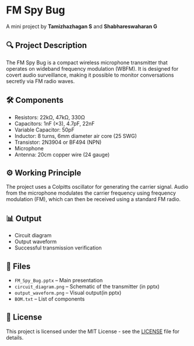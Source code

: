# FM Spy Bug

A mini project by **Tamizhazhagan S** and **Shabhareswaharan G**

## 🔍 Project Description

The FM Spy Bug is a compact wireless microphone transmitter that operates on wideband frequency modulation (WBFM). It is designed for covert audio surveillance, making it possible to monitor conversations secretly via FM radio waves.

## 🛠️ Components

- Resistors: 22kΩ, 47kΩ, 330Ω
- Capacitors: 1nF (×3), 4.7pF, 22nF
- Variable Capacitor: 50pF
- Inductor: 8 turns, 6mm diameter air core (25 SWG)
- Transistor: 2N3904 or BF494 (NPN)
- Microphone
- Antenna: 20cm copper wire (24 gauge)

## ⚙️ Working Principle

The project uses a Colpitts oscillator for generating the carrier signal. Audio from the microphone modulates the carrier frequency using frequency modulation (FM), which can then be received using a standard FM radio.

## 📊 Output

- Circuit diagram
- Output waveform
- Successful transmission verification

## 📂 Files

- `FM_Spy_Bug.pptx` – Main presentation
- `circuit_diagram.png` – Schematic of the transmitter (in pptx)
- `output_waveform.png` – Visual output(in pptx)
- `BOM.txt` – List of components

## 📝 License

This project is licensed under the MIT License - see the [LICENSE](LICENSE) file for details.
